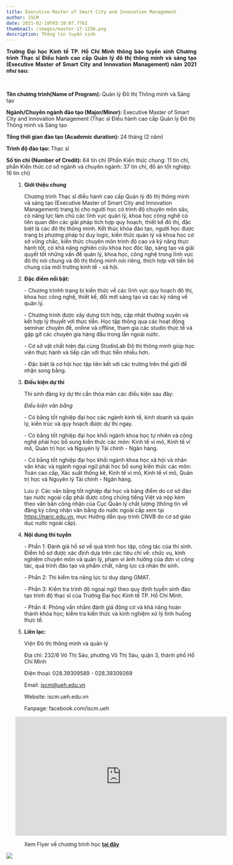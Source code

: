 ```yaml
---
title: Executive Master of Smart City and Innovation Management
author: ISCM
date: 2021-02-19T03:10:07.776Z
thumbnail: /images/master-17-1256.png
description: Thông tin tuyển sinh
---
```

<p align="justify"> 
<b>Trường Đại học Kinh tế TP. Hồ Chí Minh thông báo tuyển sinh Chương trình Thạc sĩ Điều hành cao cấp Quản lý đô thị thông minh và sáng tạo (Executive Master of Smart City and Innovation Management) năm 2021 như sau: </b></p>

<br>

<strong>Tên chương trình(Name of Program): </strong> Quản lý Đô thị Thông minh và Sáng tạo</p>

<strong> Ngành/Chuyên ngành đào tạo (Major/Minor): </strong> Executive Master of Smart City and Innovation Management (Thạc sĩ Điều hành cao cấp Quản lý Đô thị Thông minh và Sáng tạo</li>

<strong>Tổng thời gian đào tạo (Academic duration): </strong> 24 tháng (2 năm)

<strong>Trình độ đào tạo: </strong> Thạc sĩ

<strong>Số tín chỉ (Number of Credit): </strong> 64 tín chỉ (Phần Kiến thức chung: 11 tín chỉ, phần Kiến thức cơ sở ngành và chuyên ngành: 37 tín chỉ, đồ án tốt nghiệp: 16 tín chỉ)

<ol>

1. <strong> Giới thiệu chung</strong>

   Chương trình Thạc sĩ điều hành cao cấp Quản lý đô thị thông minh và sáng tạo (Executive Master of Smart City and Innovation Management) trang bị cho người học có trình độ chuyên môn sâu, có năng lực làm chủ các lĩnh vực quản lý, khoa học công nghệ có liên quan đến các giải pháp tích hợp quy hoạch, thiết kế đô thị, đặc biệt là các đô thị thông minh. Kết thúc khóa đào tạo, người học được trang bị phương pháp tư duy logic, kiến thức quản lý và khoa học cơ sở vững chắc, kiến thức chuyên môn trình độ cao và kỹ năng thực hành tốt, có khả năng nghiên cứu khoa học độc lập, sáng tạo và giải quyết tốt những vấn đề quản lý, khoa học, công nghệ trong lĩnh vực đô thị nói chung và đô thị thông minh nói riêng, thích hợp với tiến bộ chung của môi trường kinh tế - xã hội.
2. <strong> Đặc điểm nổi bật:  </strong>

   \- Chương trìnhh trang bị kiến thức về các lĩnh vực quy hoạch đô thị, khoa học công nghệ, thiết kế, đổi mới sáng tạo và các kỹ năng về quản lý. 

   \- Chương trình được xây dựng tích hợp, cập nhật thường xuyên và kết hợp lý thuyết với thực tiễn. Học tập thông qua các hoạt động seminar chuyên đề, online và offline, tham gia các studio thực tế và gặp gỡ các chuyên gia hàng đầu trong lẫn ngoài nước. 

   \- Cơ sở vật chất hiện đại cùng StudioLab Đô thị thông minh giúp học viên thực hành và tiếp cận với thực tiễn nhiều hơn. 

   \- Đặc biệt là cơ hội học tập liên kết với các trường trên thế giới để nhận song bằng.
3. <strong>Điều kiện dự thi</strong>

      Thí sinh đăng ký dự thi cần thỏa mãn các điều kiện sau đây:

      <i> Điều kiện văn bằng </i>

   \- Có bằng tốt nghiệp đại học các ngành kinh tế, kinh doanh và quản lý, kiến trúc và quy hoạch được dự thi ngay. 

   \- Có bằng tốt nghiệp đại học khối ngành khoa học tự nhiên và công nghệ phải học bổ sung kiến thức các môn: Kinh tế vi mô, Kinh tế vĩ mô, Quản trị học và Nguyên lý Tài chính - Ngân hàng.

   \- Có bằng tốt nghiệp đại học khối ngành khoa học xã hội và nhân văn khác và ngành ngoại ngữ phải học bổ sung kiến thức các môn: Toán cao cấp, Xác suất thống kê, Kinh tế vi mô, Kinh tế vĩ mô, Quản trị học và Nguyên lý Tài chính - Ngân hàng.

   Lưu ý: Các văn bằng tốt nghiệp đại học và bảng điểm do cơ sở đào tạo nước ngoài cấp phải được công chứng tiếng Việt và nộp kèm theo văn bản công nhận của Cục Quản lý chất lượng (thông tin về đăng ký công nhận văn bằng do nước ngoài cấp xem tại https://naric.edu.vn, mục Hướng dẫn quy trình CNVB do cơ sở giáo dục nước ngoài cấp).
4. <strong>Nội dung thi tuyển</strong>

   \- Phần 1: Đánh giá hồ sơ về quá trình học tập, công tác của thí sinh. Điểm hồ sơ được xác định dựa trên các tiêu chí về: chức vụ, kinh nghiệm chuyên môn và quản lý, phạm vi ảnh hưởng của đơn vị công tác, quá trình đào tạo và phẩm chất, năng lực cá nhân thí sinh.

   \- Phần 2: Thi kiểm tra năng lực tư duy dạng GMAT.

   \- Phần 3: Kiểm tra trình độ ngoại ngữ theo quy định tuyển sinh đào tạo trình độ thạc sĩ của Trường Đại học Kinh tế TP. Hồ Chí Minh.

   \- Phần 4: Phỏng vấn nhằm đánh giá động cơ và khả năng hoàn thành khóa học; kiểm tra kiến thức và kinh nghiệm xử lý tình huống thực tế.
5. <strong> Liên lạc:</strong> <dl>

   Viện Đô thị thông minh và quản lý

   Địa chỉ: 232/6 Võ Thị Sáu, phường Võ Thị Sáu, quận 3, thành phố Hồ Chí Minh

   Điện thoại: 028.39309589 - 028.39309269

   Email: iscm@ueh.edu.vn

   Website: iscm.ueh.edu.vn

   Fanpage: facebook.com/iscm.ueh

<iframe width="560" height="315" src="https://www.youtube.com/embed/NrtYcJBrxaU" frameborder="0" allow="accelerometer; autoplay; clipboard-write; encrypted-media; gyroscope; picture-in-picture" allowfullscreen></iframe> <dl>

<ul><p>Xem Flyer về chương trình học <strong><a href="https://drive.google.com/file/d/1WAMo2-c-CvR1InQlmyy1cRGHwnzGzPW-/view?usp=sharing"> tại đây</a></strong></p>

</ol> 
</p>

![](/images/background-notext-copy.jpg)